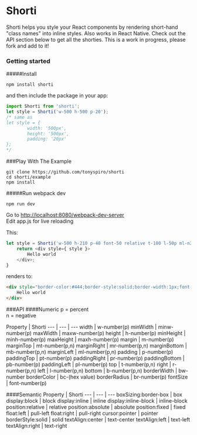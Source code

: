# Shorti
Shorti helps you style your React components by rendering short-hand "class names" into inline styles.  Also works in React Native.  Check out the API section below to get all the shorties.  This is a work in progress, please fork and add to it!

### Getting started

#####Install
```
npm install shorti
```
and then include the package in your app:
```javascript
import Shorti from 'shorti';
let style = Shorti('w-500 h-500 p-20');
/* same as 
let style = {
		width: '500px',
		height: '500px',
		padding: '20px'
};
*/
```
###Play With The Example
```
git clone https://github.com/tonyspiro/shorti
cd shorti/example
npm install
```
#####Run webpack dev
```
npm run dev
```
Go to [http://localhost:8080/webpack-dev-server](http://localhost:8080/webpack-dev-server)<br>
Edit app.js for live reloading

This:
```javascript
let style = Shorti('w-500 h-210 p-40 font-50 relative t-100 l-50p ml-n205 solid bw-1 bc-444');
	return <div style={ style }>
		Hello world
	</div>;
}
```
renders to:
```html
<div style="border-color:#444;border-style:solid;border-width:1px;font-size:50px;height:210px;left:50%;margin-left:-205px;padding:40px;position:relative;top:100px;width:500px;">
	Hello world
</div>
```
###API
####Numeric
p = percent<br>
n = negative<br>

Property | Shorti
--- | --- | ---
width | w-number(p)
minWidth | minw-number(p)
maxWidth | maxw-number(p)
height | h-number(p)
minHeight | minh-number(p)
maxHeight | maxh-number(p)
margin | m-number(p)
marginTop | mt-number(p,n)
marginRight | mr-number(p,n)
marginBottom | mb-number(p,n)
marginLeft | ml-number(p,n)
padding | p-number(p)
paddingTop | pt-number(p)
paddingRight | pr-number(p)
paddingBottom | pb-number(p)
paddingLeft | pl-number(p)
top | t-number(p,n)
right | r-number(p,n)
left | l-number(p,n)
bottom | b-number(p,n)
borderWidth | bw-number
borderColor | bc-(hex value)
borderRadius | br-number(p)
fontSize | font-number(p)

####Semantic
Property | Shorti
--- | --- | ---
boxSizing:border-box | box
display:block | block
display:inline | inline
display:inline-block | inline-block
position:relative | relative
position:absolute | absolute
position:fixed | fixed
float:left | pull-left
float:right | pull-right
cursor:pointer | pointer
borderStyle:solid | solid
textAlign:center | text-center
textAlign:left | text-left
textAlign:right | text-right

